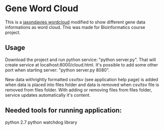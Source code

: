 
# Gene Word Cloud

This is a [jasondavies wordcloud](http://www.jasondavies.com/wordcloud/) modified to show different gene data informations as word cloud.
This was made for Bioinformatics course project. 


## Usage

Download the project and run python service: "python server.py".
That will create service at localhost:8000/cloud.html.
It's possible to add some other port when starting server: "python server.py 8080".

New data withrightly formatted csv/tsv (see application help page) is added when data is  placed into files folder and data is removed when csv/tsv file is removed from files folder. With adding or removing files from files folder, service updates automatically it's content. 


## Needed tools for running application:
python 2.7
python watchdog library

